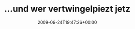 ---
retweeted: false
source: <a href="http://twitter.com" rel="nofollow">Twitter Web Client</a>
entities:
  hashtags: []
  symbols: []
  user_mentions:
  - name: Frau Elise
    screen_name: Frau_Elise
    indices:
    - '46'
    - '57'
    id_str: '21445012'
    id: '21445012'
  urls: []
display_text_range:
- '0'
- '58'
favorite_count: '0'
id_str: '4349863436'
truncated: false
retweet_count: '0'
id: '4349863436'
created_at: Thu Sep 24 19:47:26 +0000 2009
favorited: false
full_text: "...und wer vertwingelpiezt jetzt die werteste [@Frau_Elise](https://twitter.com/Frau_Elise)?"
lang: de
tags:
- pesos:twitter
date: '2009-09-24T19:47:26+00:00'
src: https://twitter.com/bascht/status/4349863436
original_url: https://twitter.com/bascht/status/4349863436
type: twitter_tweet
text: "...und wer vertwingelpiezt jetzt die werteste [@Frau_Elise](https://twitter.com/Frau_Elise)?"
title: "...und wer vertwingelpiezt jetz"

---